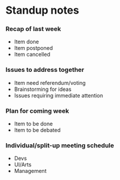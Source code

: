 # Standup notes

### Recap of last week

* Item done
* Item postponed
* Item cancelled

### Issues to address together

* Item need referendum/voting
* Brainstorming for ideas
* Issues requiring immediate attention

### Plan for coming week

* Item to be done
* Item to be debated
  
### Individual/split-up meeting schedule

* Devs
* UI/Arts
* Management
